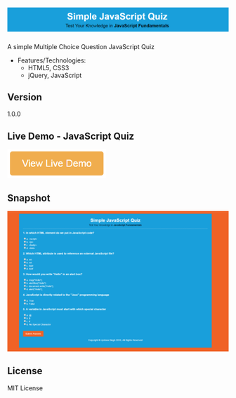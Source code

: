 # ![alt tag](https://github.com/Jyotsna-Singh/JavaScript-Quiz/blob/master/img/logo-quiz.PNG)

A simple Multiple Choice Question JavaScript Quiz

* Features/Technologies: 
  * HTML5, CSS3 
  * jQuery, JavaScript


## Version
1.0.0

## Live Demo - JavaScript Quiz
 [![alt tag](https://github.com/Jyotsna-Singh/SearchVidz-YoutubeAPI/blob/master/img/yellow-button.PNG)](http://jyotsnasingh.com/projects/JavaScript/JavaScriptQuiz/)
 
## Snapshot

![alt text](https://github.com/Jyotsna-Singh/JavaScript-Quiz/blob/master/img/demo.PNG "JS Quiz")

## License
MIT License
